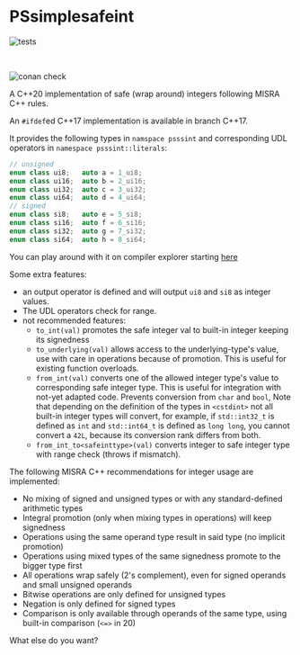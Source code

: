 # PSsimplesafeint

![tests](https://github.com/PeterSommerlad/PSsimplesafeint/actions/workflows/runtests.yml/badge.svg?branch=C%2B%2B17)

<br/>

![conan check](https://github.com/PeterSommerlad/PSsimplesafeint/actions/workflows/runconantest.yml/badge.svg?branch=C%2B%2B17)


A C++20 implementation of safe (wrap around) integers following MISRA C++ rules.

An `#ifdef`ed C++17 implementation is available in branch C++17.


It provides the following types in `namspace psssint` and corresponding UDL operators in `namespace psssint::literals`:

```C++
// unsigned
enum class ui8;   auto a = 1_ui8;
enum class ui16;  auto b = 2_ui16;
enum class ui32;  auto c = 3_ui32;
enum class ui64;  auto d = 4_ui64;
// signed
enum class si8;   auto e = 5_si8;
enum class si16;  auto f = 6_si16;
enum class si32;  auto g = 7_si32;
enum class si64;  auto h = 8_si64;
```

You can play around with it on compiler explorer starting [here](https://godbolt.org/z/e3naEj83b)


Some extra features:
* an output operator is defined and will output `ui8` and `si8` as integer values.
* The UDL operators check for range.
* not recommended features:
   * `to_int(val)` promotes the safe integer val to built-in integer keeping its signedness
   * `to_underlying(val)` allows access to the underlying-type's value, use with care in operations because of promotion. This is useful for existing function overloads.
   * `from_int(val)` converts one of the allowed integer type's value to corresponding safe integer type. This is useful for integration with not-yet adapted code. Prevents conversion from `char` and `bool`, Note that depending on the definition of the types in `<cstdint>` not all built-in integer types will convert, for example, if `std::int32_t` is defined as `int` and `std::int64_t` is defined as `long long`, you cannot convert a `42L`, because its conversion rank differs from both. 
   * `from_int_to<safeinttype>(val)` converts integer to safe integer type with range check (throws if mismatch).

The following MISRA C++ recommendations for integer usage are implemented:

* No mixing of signed and unsigned types or with any standard-defined arithmetic types
* Integral promotion (only when mixing types in operations) will keep signedness
* Operations using the same operand type result in said type (no implicit promotion)
* Operations using mixed types of the same signedness promote to the bigger type first
* All operations wrap safely (2's complement), even for signed operands and small unsigned operands
* Bitwise operations are only defined for unsigned types
* Negation is only defined for signed types
* Comparison is only available through operands of the same type, using built-in comparison (`<=>` in 20)

What else do you want?
